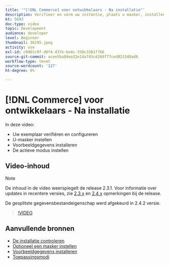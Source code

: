 ```yaml
---
title: '"[!DNL Commerce] voor ontwikkelaars - Na installatie"'
description: Verifieer en vorm uw instantie, plaats u masker, installeer steekproefgegevens, plaats juiste lopende wijze
kt: 5693
doc-type: video
topic: Development
audience: developer
level: Beginner
thumbnail: 36195.jpeg
activity: use
exl-id: c0401c9f-d0f4-437e-be4c-358c3381f766
source-git-commit: acee5ba84ea32e14a743cd269f77ced821548ad6
workflow-type: tm+mt
source-wordcount: '127'
ht-degree: 0%

---
```


# [!DNL Commerce] voor ontwikkelaars - Na installatie

In deze video:

- Uw exemplaar verifiëren en configureren
- U-masker instellen
- Voorbeeldgegevens installeren
- De actieve modus instellen

## Video-inhoud

>[!NOTE]
>
>De inhoud in de video weerspiegelt de release 2.3.1. Voor informatie over updates in recentere versies, zie [ 2,3 x](https://devdocs.magento.com/guides/v2.3/release-notes/bk-release-notes.html) en [2,4 x](https://devdocs.magento.com/guides/v2.4/release-notes/bk-release-notes.html) opmerkingen bij de release.
>
>De gesplitste gegevensbestandeigenschap werd afgekeurd in 2.4.2 versie.

>[!VIDEO](https://video.tv.adobe.com/v/36195?quality=12&learn=on)

## Aanvullende bronnen

- [De installatie controleren](https://devdocs.magento.com/guides/v2.4/install-gde/install/verify.html)
- [Optioneel een masker instellen](https://devdocs.magento.com/guides/v2.4/install-gde/install/post-install-umask.html)
- [Voorbeeldgegevens installeren](https://devdocs.magento.com/guides/v2.4/install-gde/install/sample-data-after-magento.html)
- [Toepassingsmodi](https://devdocs.magento.com/guides/v2.4/config-guide/bootstrap/magento-modes.html)
